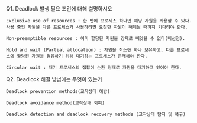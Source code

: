 Q1. Deadlock 발생 필요 조건에 대해 설명하시오

    Exclusive use of resources : 한 번에 프로세스 하나만 해당 자원을 사용할 수 있다.사용 중인 자원을 다른 프로세스가 사용하려면 요청한 자원이 해제될 때까지 기다려야 한다.

    Non-preemptible resources : 이미 할당된 자원을 강제로 빼앗을 수 없다(비선점).

    Hold and wait (Partial allocation) : 자원을 최소한 하나 보유하고, 다른 프로세스에 할당된 자원을 점유하기 위해 대기하는 프로세스가 존재해야 한다.

    Circular wait : 대기 프로세스의 집합이 순환 형태로 자원을 대기하고 있어야 한다.

Q2. Deadlock 해결 방법에는 무엇이 있는가

    Deadlock prevention methods(교착상태 예방)

    Deadlock avoidance method(교착상태 회피)

    Deadlock detection and deadlock recovery methods (교착상태 탐지 및 복구)
